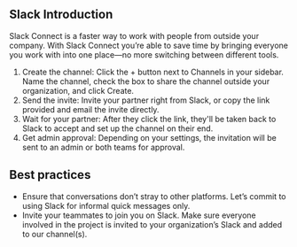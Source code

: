 ## Slack Introduction

Slack Connect is a faster way to work with people from outside your company. With Slack Connect you’re able to save time by bringing everyone you work with into one place—no more switching between different tools.

1. Create the channel: Click the + button next to Channels in your sidebar. Name the channel, check the box to share the channel outside your organization, and click Create.
2. Send the invite: Invite your partner right from Slack, or copy the link provided and email the invite directly.
3. Wait for your partner: After they click the link, they'll be taken back to Slack to accept and set up the channel on their end.
4. Get admin approval: Depending on your settings, the invitation will be sent to an admin or both teams for approval.

## Best practices

 - Ensure that conversations don’t stray to other platforms. Let’s commit to using Slack for informal quick messages only.
 - Invite your teammates to join you on Slack. Make sure everyone involved in the project is invited to your organization’s Slack and added to our channel(s).
